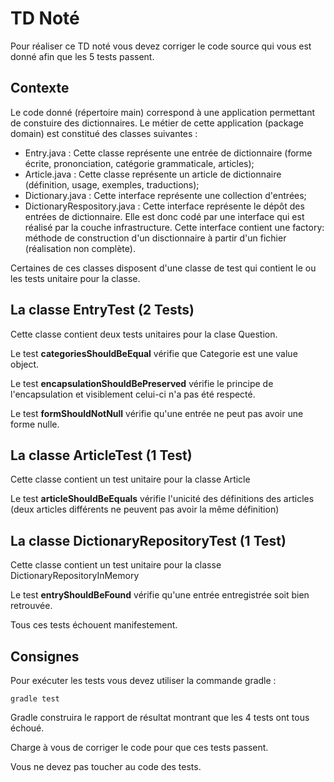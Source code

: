 # TD Noté

Pour réaliser ce TD noté vous devez corriger le code source qui vous est donné afin que les 5 tests passent.

## Contexte

Le code donné (répertoire main) correspond à une application permettant de constuire des dictionnaires.
Le métier de cette application (package domain) est constitué des classes suivantes :

* Entry.java : Cette classe représente une entrée de dictionnaire (forme écrite, prononciation, catégorie grammaticale, articles);
* Article.java : Cette classe représente un article de dictionnaire (définition, usage, exemples, traductions);
* Dictionary.java : Cette interface représente une collection d'entrées; 
* DictionaryRespository.java : Cette interface représente le dépôt des entrées de dictionnaire. Elle est donc codé par une interface qui est réalisé par la couche infrastructure. Cette interface contient une factory: méthode de construction d'un disctionnaire à partir d'un fichier (réalisation non complète). 

Certaines de ces classes disposent d'une classe de test qui contient le ou les tests unitaire pour la classe.

## La classe EntryTest (2 Tests)

Cette classe contient deux tests unitaires pour la clase Question.

Le test **categoriesShouldBeEqual** vérifie que Categorie est une value object.

Le test **encapsulationShouldBePreserved** vérifie le principe de l'encapsulation et visiblement celui-ci n'a pas été respecté.

Le test **formShouldNotNull** vérifie qu'une entrée ne peut pas avoir une forme nulle.

## La classe ArticleTest (1 Test)

Cette classe contient un test unitaire pour la classe Article

Le test **articleShouldBeEquals** vérifie l'unicité des définitions des articles (deux articles différents ne peuvent pas avoir la même définition)

## La classe DictionaryRepositoryTest (1 Test)

Cette classe contient un test unitaire pour la classe DictionaryRepositoryInMemory

Le test **entryShouldBeFound** vérifie qu'une entrée entregistrée soit bien retrouvée.

Tous ces tests échouent manifestement. 

## Consignes

Pour exécuter les tests vous devez utiliser la commande gradle :

    gradle test

Gradle construira le rapport de résultat montrant que les 4 tests ont tous échoué.

Charge à vous de corriger le code pour que ces tests passent.

Vous ne devez pas toucher au code des tests.
